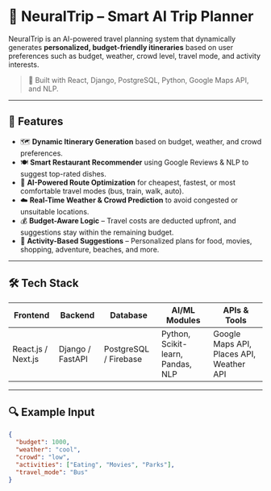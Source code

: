# 🧠 NeuralTrip – Smart AI Trip Planner

NeuralTrip is an AI-powered travel planning system that dynamically generates **personalized, budget-friendly itineraries** based on user preferences such as budget, weather, crowd level, travel mode, and activity interests.

> 🚀 Built with React, Django, PostgreSQL, Python, Google Maps API, and NLP.

---

## 📌 Features

- 🗺️ **Dynamic Itinerary Generation** based on budget, weather, and crowd preferences.
- 🍽️ **Smart Restaurant Recommender** using Google Reviews & NLP to suggest top-rated dishes.
- 🚌 **AI-Powered Route Optimization** for cheapest, fastest, or most comfortable travel modes (bus, train, walk, auto).
- ☁️ **Real-Time Weather & Crowd Prediction** to avoid congested or unsuitable locations.
- 💰 **Budget-Aware Logic** – Travel costs are deducted upfront, and suggestions stay within the remaining budget.
- 🎯 **Activity-Based Suggestions** – Personalized plans for food, movies, shopping, adventure, beaches, and more.

---

## 🛠️ Tech Stack

| Frontend       | Backend     | Database   | AI/ML Modules           | APIs & Tools                    |
|----------------|-------------|------------|--------------------------|----------------------------------|
| React.js / Next.js | Django / FastAPI | PostgreSQL / Firebase | Python, Scikit-learn, Pandas, NLP | Google Maps API, Places API, Weather API |

---

## 🔍 Example Input

```json
{
  "budget": 1000,
  "weather": "cool",
  "crowd": "low",
  "activities": ["Eating", "Movies", "Parks"],
  "travel_mode": "Bus"
}
